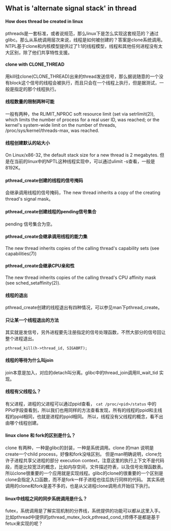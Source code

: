 ## What is 'alternate signal stack' in thread

#### How does thread be created in linux
pthreads是一套标准，或者说规范，那么linux下是怎么实现这套规范的？通过glibc。那么从系统调用层次来说，线程是如何被创建的？答案是clone系统调用。NTPL基于clone和内核模型提供过了1:1的线程模型，线程和其他任何进程没有太大区别，除了他们共享特性支援。

#### clone with CLONE_THREAD
用kill往clone(CLONE_THREAD)出来的thread发送信号，那么据说随意的一个没有block这个信号的线程会被执行，而且只会在一个线程上执行，但是据测试，一般是指定的那个线程执行。

#### 线程数量的限制两种可能
一般有两种，the RLIMIT_NPROC soft resource limit (set via setrlimit(2)),  which  limits  the  number  of  process  for  a  real  user  ID,  was  reached;
or the kernel's system-wide limit on the number of threads, /proc/sys/kernel/threads-max, was reached.

#### 线程创建默认的站大小
On Linux/x86-32, the default stack size for a new thread is 2 megabytes. 但是在当前的linux中的NPTL这种线程实现中，可以通过ulimit -s查看，一般是8192K。

#### pthread_create创建的线程的信号掩码
会继承调用线程的信号掩码，The new thread inherits a copy of the creating thread's signal mask。

#### pthread_create创建线程的pending信号集合
pending 信号集合为空。

#### pthread_create会继承调用线程的能力集
The new thread inherits copies of the calling thread's capability sets  (see  capabilities(7))

#### pthread_create会继承CPU亲和性
The new thread inherits copies of the calling thread's CPU  affinity  mask  (see sched_setaffinity(2)).

#### 线程的退出
pthread_create创建的线程退出有四种情况，可以参见man下pthread_create。

#### 只让某一个线程退出的方法
其实就是发信号，另外进程要先注册指定的信号处理函数，不然大部分的信号回让整个进程退出。
```
pthread_kill(h->thread_id, SIGABRT);
```

#### 线程的等待为什么叫join
join本意是加入，对应的detach叫分离。glibc中的thread_join调用lll_wait_tid 实现。

#### 线程有父线程么？
有父进程，进程的父进程可以通过ppid查看， ```cat /proc/<pid>/status``` 中的PPid字段查看到，所以我们也用同样的方法查看发现，所有的线程的ppid和主线程的ppid相同，也就是进程的ppid相同。
所以，线程没有父线程的概念，看不出由哪个线程创建。

#### linux clone 和 fork的区别是什么？
clone 有两种，一种是glibc的封装，一种是系统调用。clone 的man 说明是create一个child process，好像和fork没啥区别。
但是man明确说明，clone允许子进程共享父进程的部分 execution context，注意这里的执行上下文不是代码段，而是比较宽泛的概念，比如内存空间，文件描述符表，以及信号处理函数表。
所以clone很重要的一个应用就是实现线程。glibc的clone的很重要的一个区别是clone会指定入口函数，而不是fork一样子进程也往后执行同样的代码。
其实系统调用的clone和fork是差不多的，也是从父进程clone调用点开始往下执行。

#### linux中线程之间的同步系统调用是什么？
futex，系统调用是了解实现机制的分界线，系统提供的功能可以都从这里入手。
比如pthread中提供的pthread_mutex_lock,pthread_cond_t师傅不是都是基于fetux来实现的呢？
